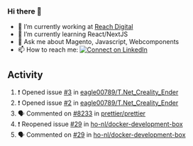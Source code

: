 ### Hi there 👋

- 🔭 I’m currently working at [Reach Digital](https://www.reachdigital.nl/)
- 🌱 I’m currently learning React/NextJS
- 💬 Ask me about Magento, Javascript, Webcomponents
- 📫 How to reach me: [![Connect on LinkedIn](https://img.shields.io/badge/--linkedin?label=LinkedIn&logo=LinkedIn&style=social)](https://www.linkedin.com/in/nickdek)

## Activity
<!--START_SECTION:activity-->
1. ❗️ Opened issue [#3](https://github.com/eagle00789/T.Net_Creality_Ender/issues/3) in [eagle00789/T.Net_Creality_Ender](https://github.com/eagle00789/T.Net_Creality_Ender)
2. ❗️ Opened issue [#2](https://github.com/eagle00789/T.Net_Creality_Ender/issues/2) in [eagle00789/T.Net_Creality_Ender](https://github.com/eagle00789/T.Net_Creality_Ender)
3. 🗣 Commented on [#8233](https://github.com/prettier/prettier/issues/8233) in [prettier/prettier](https://github.com/prettier/prettier)
4. ❗️ Reopened issue [#29](https://github.com/ho-nl/docker-development-box/issues/29) in [ho-nl/docker-development-box](https://github.com/ho-nl/docker-development-box)
5. 🗣 Commented on [#29](https://github.com/ho-nl/docker-development-box/issues/29) in [ho-nl/docker-development-box](https://github.com/ho-nl/docker-development-box)
<!--END_SECTION:activity-->
